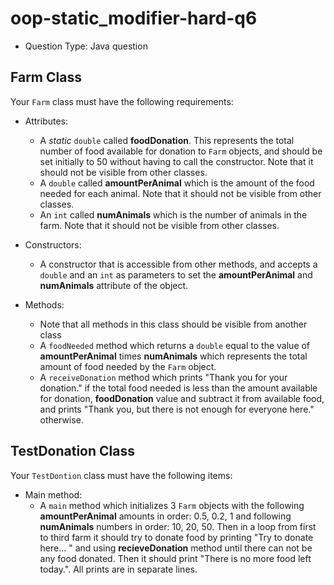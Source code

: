 # oop-static_modifier-hard-q6

- Question Type: Java question

## Farm Class

Your `Farm` class must have the following requirements:

- Attributes:
    - A _static_ `double` called **foodDonation**. This represents the total number of food available for
      donation to `Farm` objects, and should be set initially to 50 without having to call the constructor. Note that
      it should not be visible from other classes.
    - A `double` called **amountPerAnimal** which is the amount of the food needed for each animal. Note that it should
      not be visible from other classes.
    - An `int` called **numAnimals** which is the number of animals in the farm. Note that it should
      not be visible from other classes.

- Constructors:
    - A constructor that is accessible from other methods, and accepts a `double` and an `int` as parameters to set the
      **amountPerAnimal** and **numAnimals** attribute of the object.

- Methods:
    - Note that all methods in this class should be visible from another class
    - A `foodNeeded` method which returns a `double` equal to the value of **amountPerAnimal** times **numAnimals**
      which represents the total amount of food needed by the `Farm` object.
    - A `receiveDonation` method which prints "Thank you for your donation." if the total food needed is less than the
      amount available for donation, **foodDonation** value and subtract it from available food, and prints "Thank you,
      but there is not enough for everyone here." otherwise.

## TestDonation Class

Your `TestDontion` class must have the following items:

- Main method:
    - A `main` method which initializes 3 `Farm` objects with the following **amountPerAnimal** amounts in order:
      0.5, 0.2, 1 and following **numAnimals** numbers in order: 10, 20, 50. Then in a loop from first to third farm
      it should try to donate food by printing "Try to donate here... " and using **recieveDonation** method until there
      can not be any food donated. Then it should print "There is no more food left today.". All prints are in separate lines.
  